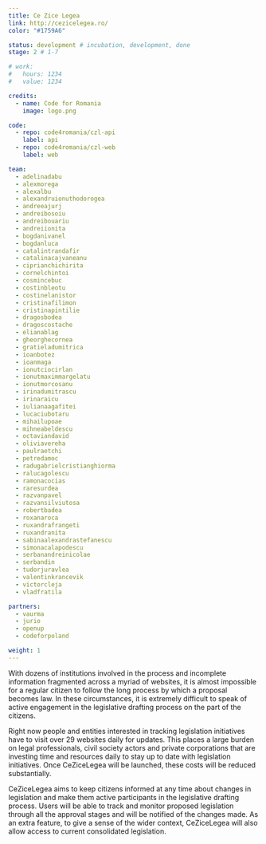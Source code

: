 ```yaml
---
title: Ce Zice Legea
link: http://cezicelegea.ro/
color: "#1759A6"

status: development # incubation, development, done
stage: 2 # 1-7

# work:
#   hours: 1234
#   value: 1234

credits:
  - name: Code for Romania
    image: logo.png

code:
  - repo: code4romania/czl-api
    label: api
  - repo: code4romania/czl-web
    label: web

team:
  - adelinadabu
  - alexmorega
  - alexalbu
  - alexandruionuthodorogea
  - andreeajurj
  - andreibosoiu
  - andreibouariu
  - andreiionita
  - bogdanivanel
  - bogdanluca
  - catalintrandafir
  - catalinacajvaneanu
  - ciprianchichirita
  - cornelchintoi
  - cosmincebuc
  - costinbleotu
  - costinelanistor
  - cristinafilimon
  - cristinapintilie
  - dragosbodea
  - dragoscostache
  - elianablag
  - gheorghecornea
  - gratieladumitrica
  - ioanbotez
  - ioanmaga
  - ionutciocirlan
  - ionutmaximmargelatu
  - ionutmorcosanu
  - irinadumitrascu
  - irinaraicu
  - iulianaagafitei
  - lucaciubotaru
  - mihailupoae
  - mihneabeldescu
  - octaviandavid
  - oliviavereha
  - paulraetchi
  - petredamoc
  - radugabrielcristianghiorma
  - ralucagolescu
  - ramonacocias
  - raresurdea
  - razvanpavel
  - razvansilviutosa
  - robertbadea
  - roxanaroca
  - ruxandrafrangeti
  - ruxandranita
  - sabinaalexandrastefanescu
  - simonacalapodescu
  - serbanandreinicolae
  - serbandin
  - tudorjuravlea
  - valentinkrancevik
  - victorcleja
  - vladfratila

partners:
  - vaurma
  - jurio
  - openup
  - codeforpoland

weight: 1
---
```

With dozens of institutions involved in the process and incomplete information fragmented across a myriad of websites, it is almost impossible for a regular citizen to follow the long process by which a proposal becomes law. In these circumstances, it is extremely difficult to speak of active engagement in the legislative drafting process on the part of the citizens.

Right now people and entities interested in tracking legislation initiatives have to visit over 29 websites daily for updates. This places a large burden on legal professionals, civil society actors and private corporations that are investing time and resources daily to stay up to date with legislation initiatives. Once CeZiceLegea will be launched, these costs will be reduced substantially.

CeZiceLegea aims to keep citizens informed at any time about changes in legislation and make them active participants in the legislative drafting process. Users will be able to track and monitor proposed legislation through all the approval stages and will be notified of the changes made. As an extra feature, to give a sense of the wider context, CeZiceLegea will also allow access to current consolidated legislation.
